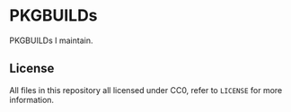 # PKGBUILDs

PKGBUILDs I maintain.

## License

All files in this repository all licensed under CC0, refer to `LICENSE` for more information.
